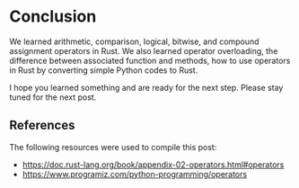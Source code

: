 # Conclusion

We learned arithmetic, comparison, logical, bitwise, and compound assignment operators in Rust. We also learned operator overloading, the difference between associated function and methods, how to use operators in Rust by converting simple Python codes to Rust.

I hope you learned something and are ready for the next step. Please stay tuned for the next post.

## References

The following resources were used to compile this post:

- https://doc.rust-lang.org/book/appendix-02-operators.html#operators
- https://www.programiz.com/python-programming/operators